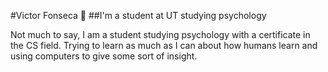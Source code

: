 #Victor Fonseca 👋
##I'm a student at UT studying psychology 

Not much to say, I am a student studying psychology with a certificate in the CS field. Trying to learn as much as I can about how humans learn and using computers to give some sort of insight.


<!--
**BictorFonseca/BictorFonseca** is a ✨ _special_ ✨ repository because its `README.md` (this file) appears on your GitHub profile.

Here are some ideas to get you started:

- 🔭 I’m currently working on ...
- 🌱 I’m currently learning ...
- 👯 I’m looking to collaborate on ...
- 🤔 I’m looking for help with ...
- 💬 Ask me about ...
- 📫 How to reach me: ...
- 😄 Pronouns: ...
- ⚡ Fun fact: ...
-->
